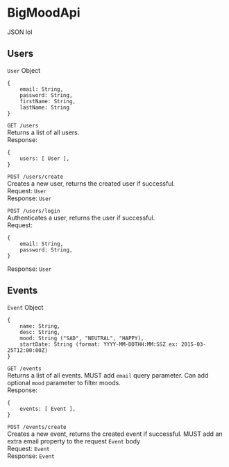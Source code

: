 # BigMoodApi

JSON lol

## Users
`User` Object
```
{
    email: String,
    password: String,
    firstName: String,
    lastName: String
}
```

`GET /users`\
Returns a list of all users.\
Response:
```
{
    users: [ User ],
}
```

`POST /users/create`\
Creates a new user, returns the created user if successful.\
Request: `User`\
Response: `User`

`POST /users/login`\
Authenticates a user, returns the user if successful.\
Request:
```
{
    email: String,
    password: String,
}
```
Response: `User`

## Events
`Event` Object
```
{
    name: String,
    desc: String,
    mood: String ("SAD", "NEUTRAL", "HAPPY),
    startDate: String (format: YYYY-MM-DDTHH:MM:SSZ ex: 2015-03-25T12:00:00Z)
}
```

`GET /events`\
Returns a list of all events. MUST add `email` query parameter. Can add optional `mood` parameter to filter moods.\
Response:
```
{
    events: [ Event ],
}
```

`POST /events/create`\
Creates a new event, returns the created event if successful. MUST add an extra email property to the request `Event` body\
Request: `Event`\
Response: `Event`
